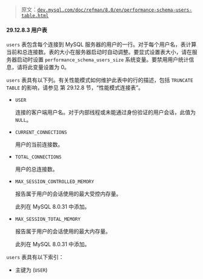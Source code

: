 > 原文：[`dev.mysql.com/doc/refman/8.0/en/performance-schema-users-table.html`](https://dev.mysql.com/doc/refman/8.0/en/performance-schema-users-table.html)

#### 29.12.8.3 用户表

`users` 表包含每个连接到 MySQL 服务器的用户的一行。对于每个用户名，表计算当前和总连接数。表的大小在服务器启动时自动调整。要显式设置表大小，请在服务器启动时设置 `performance_schema_users_size` 系统变量。要禁用用户统计信息，请将此变量设置为 0。

`users` 表具有以下列。有关性能模式如何维护此表中的行的描述，包括 `TRUNCATE TABLE` 的影响，请参见 第 29.12.8 节，“性能模式连接表”。

+   `USER`

    连接的客户端用户名。对于内部线程或未能通过身份验证的用户会话，此值为 `NULL`。

+   `CURRENT_CONNECTIONS`

    用户的当前连接数。

+   `TOTAL_CONNECTIONS`

    用户的总连接数。

+   `MAX_SESSION_CONTROLLED_MEMORY`

    报告属于用户的会话使用的最大受控内存量。

    此列在 MySQL 8.0.31 中添加。

+   `MAX_SESSION_TOTAL_MEMORY`

    报告属于用户的会话使用的最大内存量。

    此列在 MySQL 8.0.31 中添加。

`users` 表具有以下索引：

+   主键为 (`USER`)
